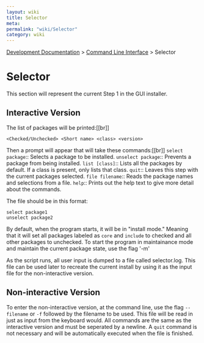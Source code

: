 ```yaml
---
layout: wiki
title: Selector
meta: 
permalink: "wiki/Selector"
category: wiki
---
```

<!-- Name: Selector -->
<!-- Version: 7 -->
<!-- Author: wesbland -->

[Development Documentation](wiki/DevelDocs) > [Command Line Interface](wiki/CLI) > Selector

# Selector

This section will represent the current Step 1 in the GUI installer.

## Interactive Version

The list of packages will be printed:[[br]]

    <Checked/Unchecked> <Short name> <class> <version>
Then a prompt will appear that will take these commands:[[br]]
 `select package`::
   Selects a package to be installed.
 `unselect package`::
   Prevents a package from being installed.
 `list [class]`::
   Lists all the packages by default.  If a class is present, only lists that class.
 `quit`::
   Leaves this step with the current packages selected.
 `file filename`::
   Reads the package names and selections from a file.
 `help`::
   Prints out the help text to give more detail about the commands.

The file should be in this format:

    select package1
    unselect package2
By default, when the program starts, it will be in "install mode."  Meaning that it will set all packages labeled as `core` and `include` to checked and all other packages to unchecked.
To start the program in maintainance mode and maintain the current package state, use the flag '-m'

As the script runs, all user input is dumped to a file called selector.log.  This file can be used later to recreate the current install by using it as the input file for the non-interactive version.

## Non-interactive Version

To enter the non-interactive version, at the command line, use the flag `--filename` or `-f` followed by the filename to be used.  This file will be read in just as input from the keyboard would.  All commands are the same as the interactive version and must be seperated by a newline.  A `quit` command is not necessary and will be automatically executed when the file is finished.
